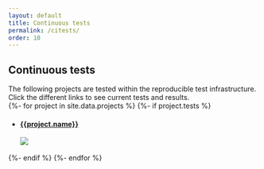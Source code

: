 ```yaml
---
layout: default
title: Continuous tests
permalink: /citests/
order: 10
---
```

## Continuous tests

<div markdown="1">
The following projects are tested within the reproducible test infrastructure.
Click the different links to see current tests and results.
</div>

<div class="projects row bg-light p-md-5 p-sm-3 pt-5 pb-5">
    {%- for project in site.data.projects %}
    {%- if project.tests %}
    <div class="col-xs-12 col-sm-6 col-lg-4 col-xl-3 mb-4">
        <div class="card text-center" name="{{ project.name }}">
            <ul class="list-group list-group-flush">
                <li class="list-group-item">
                    <a href="{{ project.tests }}">
                        <h4>{{project.name}}</h4>
                        <img class="card-img p-5" src="{{ project.logo | prepend: "/images/logos/" | prepend: site.baseurl }}">
                    </a>
                </li>
            </ul>
        </div>
    </div>
    {%- endif %}
    {%- endfor %}
</div>
